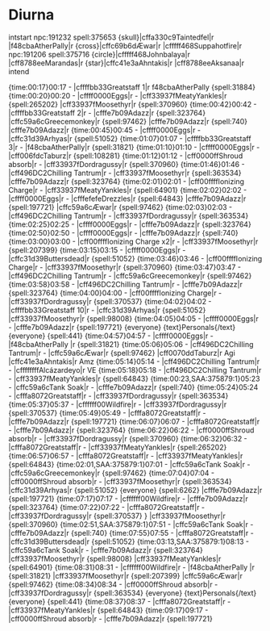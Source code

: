 # Diurna

intstart
npc:191232
spell:375653
{skull}|cffa330c9Taintedfel|r |f48cbaAtherPally|r
{cross}|cffc69b6dÆwar|r |cfffff468Suppahotfire|r
npc:191206
spell:375716
{circle}|cfffff468Johnbalaya|r |cff8788eeMarandas|r
{star}|cffc41e3aAhntakis|r |cff8788eeAksanaa|r
intend

{time:00:17}00:17 - |cffffbb33Greatstaff 1|r f48cbaAtherPally {spell:31884}
{time:00:20}00:20 - |cffff0000Eggs|r - |cff33937fMeatyYankles|r {spell:265202}  |cff33937fMoosethyr|r {spell:370960}
{time:00:42}00:42 - |cffffbb33Greatstaff 2|r - |cfffe7b09Adazz|r {spell:323764}    |cffc59a6cGreecemonkey|r {spell:97462} |cfffe7b09Adazz|r {spell:740}  |cfffe7b09Adazz|r
{time:00:45}00:45 - |cffff0000Eggs|r - |cffc31d39Arhyas|r {spell:51052}
{time:01:07}01:07 - |cffffbb33Greatstaff 3|r - |f48cbaAtherPally|r {spell:31821}
{time:01:10}01:10 - |cffff0000Eggs|r - |cff006fdcTaburz|r {spell:108281}
{time:01:12}01:12 - |cff0000ffShroud absorb|r - |cff33937fDordragussy|r {spell:370960} 
{time:01:46}01:46 - |cff496DC2Chilling Tantrum|r - |cff33937fMoosethyr|r {spell:363534}  |cfffe7b09Adazz|r {spell:323764}
{time:02:01}02:01 - |cff00ffffIonizing Charge|r - |cff33937fMeatyYankles|r {spell:64901}
{time:02:02}02:02 - |cffff0000Eggs|r - |cfffefefeDrezzles|r {spell:64843}  |cfffe7b09Adazz|r {spell:197721}  |cffc59a6cÆwar|r {spell:97462}
{time:02:03}02:03 - |cff496DC2Chilling Tantrum|r - |cff33937fDordragussy|r {spell:363534}
{time:02:25}02:25 - |cffff0000Eggs|r - |cfffe7b09Adazz|r {spell:323764}
{time:02:50}02:50 - |cffff0000Eggs|r - |cfffe7b09Adazz|r {spell:740} 
{time:03:00}03:00 - |cff00ffffIonizing Charge x2|r - |cff33937fMoosethyr|r {spell:207399}
{time:03:15}03:15 - |cffff0000Eggs|r - |cffc31d39Buttersdead|r {spell:51052}
{time:03:46}03:46 - |cff00ffffIonizing Charge|r - |cff33937fMoosethyr|r {spell:370960}
{time:03:47}03:47 - |cff496DC2Chilling Tantrum|r - |cffc59a6cGreecemonkey|r {spell:97462}
{time:03:58}03:58 - |cff496DC2Chilling Tantrum|r - |cfffe7b09Adazz|r {spell:323764}
{time:04:00}04:00 - |cff00ffffIonizing Charge|r - |cff33937fDordragussy|r {spell:370537}
{time:04:02}04:02 - |cffffbb33Greatstaff 10|r - |cffc31d39Arhyas|r {spell:51052}  |cff33937fMoosethyr|r {spell:98008}
{time:04:05}04:05 - |cffff0000Eggs|r - |cfffe7b09Adazz|r {spell:197721}  {everyone} {text}Personals{/text}  {everyone} {spell:441}
{time:04:57}04:57 - |cffff0000Eggs|r - |f48cbaAtherPally |r {spell:31821}
{time:05:06}05:06 - |cff496DC2Chilling Tantrum|r - |cffc59a6cÆwar|r {spell:97462} |cff0070ddTaburz|r  Agi |cffc41e3aAhntakis|r Amz
{time:05:14}05:14 - |cff496DC2Chilling Tantrum|r - |cffffffffAlcázardeyo|r  VE
{time:05:18}05:18 - |cff496DC2Chilling Tantrum|r - |cff33937fMeatyYankles|r {spell:64843}
{time:00:23,SAA:375879:1}05:23 - |cffc59a6cTank Soak|r - |cfffe7b09Adazz|r {spell:740}
{time:05:24}05:24 - |cfffa8072Greatstaff|r - |cff33937fDordragussy|r {spell:363534}
{time:05:37}05:37 - |cffffff00Wildfire|r - |cff33937fDordragussy|r {spell:370537}
{time:05:49}05:49 - |cfffa8072Greatstaff|r - |cfffe7b09Adazz|r {spell:197721}
{time:06:07}06:07 - |cfffa8072Greatstaff|r - |cfffe7b09Adazz|r {spell:323764}
{time:06:22}06:22 - |cff0000ffShroud absorb|r - |cff33937fDordragussy|r {spell:370960}
{time:06:32}06:32 - |cfffa8072Greatstaff|r - |cff33937fMeatyYankles|r {spell:265202}
{time:06:57}06:57 - |cfffa8072Greatstaff|r - |cff33937fMeatyYankles|r {spell:64843}
{time:02:01,SAA:375879:1}07:01 - |cffc59a6cTank Soak|r - |cffc59a6cGreecemonkey|r {spell:97462}
{time:07:04}07:04 - |cff0000ffShroud absorb|r - |cff33937fMoosethyr|r {spell:363534}  |cffc31d39Arhyas|r {spell:51052}  {everyone} {spell:6262} |cfffe7b09Adazz|r {spell:197721}
{time:07:17}07:17 - |cffffff00Wildfire|r - |cfffe7b09Adazz|r {spell:323764}
{time:07:22}07:22 - |cfffa8072Greatstaff|r - |cff33937fDordragussy|r {spell:370537}  }  |cff33937fMoosethyr|r {spell:370960}
{time:02:51,SAA:375879:1}07:51 - |cffc59a6cTank Soak|r - |cfffe7b09Adazz|r {spell:740}
{time:07:55}07:55 - |cfffa8072Greatstaff|r - |cffc31d39Buttersdead|r {spell:51052}
{time:03:13,SAA:375879:1}08:13 - |cffc59a6cTank Soak|r - |cfffe7b09Adazz|r {spell:323764}  |cff33937fMoosethyr|r {spell:98008}  |cff33937fMeatyYankles|r {spell:64901}
{time:08:31}08:31 - |cffffff00Wildfire|r - |f48cbaAtherPally |r {spell:31821}  |cff33937fMoosethyr|r {spell:207399}  |cffc59a6cÆwar|r {spell:97462}
{time:08:34}08:34 - |cff0000ffShroud absorb|r - |cff33937fDordragussy|r {spell:363534}  {everyone} {text}Personals{/text}  {everyone} {spell:441}
{time:08:37}08:37 - |cfffa8072Greatstaff|r - |cff33937fMeatyYankles|r {spell:64843}
{time:09:17}09:17 - |cff0000ffShroud absorb|r - |cfffe7b09Adazz|r {spell:197721}